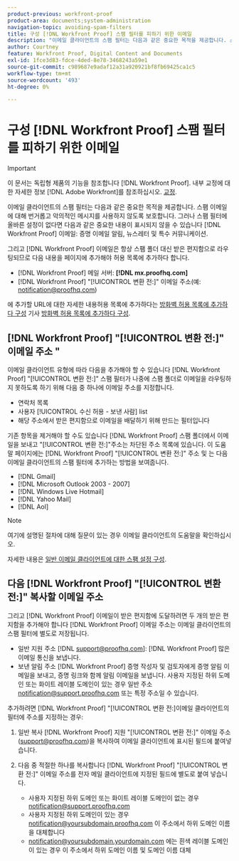 ```yaml
---
product-previous: workfront-proof
product-area: documents;system-administration
navigation-topic: avoiding-spam-filters
title: 구성 [!DNL Workfront Proof] 스팸 필터를 피하기 위한 이메일
description: "이메일 클라이언트의 스팸 필터는 다음과 같은 중요한 목적을 제공합니다. 스팸 이메일에 대해 번거롭고 악의적인 메시지를 사용하지 않도록 보호합니다. 그러나 스팸 필터에 올바른 설정이 없다면 다음과 같은 중요한 내용이 표시되지 않을 수 있습니다 [!DNL Workfront Proof] 이메일: 증명 이메일 알림, 뉴스레터 및 특별 커뮤니케이션."
author: Courtney
feature: Workfront Proof, Digital Content and Documents
exl-id: 1fce3d83-fdce-4ded-8e78-3468243a59e1
source-git-commit: c989687e9adaf12a31a920921bf8fb69425ca1c5
workflow-type: tm+mt
source-wordcount: '493'
ht-degree: 0%

---
```


# 구성 [!DNL Workfront Proof] 스팸 필터를 피하기 위한 이메일

>[!IMPORTANT]
>
>이 문서는 독립형 제품의 기능을 참조합니다 [!DNL Workfront Proof]. 내부 교정에 대한 자세한 정보 [!DNL Adobe Workfront]를 참조하십시오. [교정](../../../review-and-approve-work/proofing/proofing.md).

이메일 클라이언트의 스팸 필터는 다음과 같은 중요한 목적을 제공합니다. 스팸 이메일에 대해 번거롭고 악의적인 메시지를 사용하지 않도록 보호합니다. 그러나 스팸 필터에 올바른 설정이 없다면 다음과 같은 중요한 내용이 표시되지 않을 수 있습니다 [!DNL Workfront Proof] 이메일: 증명 이메일 알림, 뉴스레터 및 특수 커뮤니케이션.

그리고 [!DNL Workfront Proof] 이메일은 항상 스팸 폴더 대신 받은 편지함으로 라우팅되므로 다음 내용을 페이지에 추가해야 허용 목록에 추가하다 합니다.

* [!DNL Workfront Proof] 메일 서버: **[!DNL mx.proofhq.com]**
* [!DNL Workfront Proof] &quot;[!UICONTROL 변환 전:]&quot; 이메일 주소(예: notification@proofhq.com)

에 추가할 URL에 대한 자세한 내용허용 목록에 추가하다는 [방화벽 허용 목록에 추가하다 구성](../../../administration-and-setup/get-started-wf-administration/configure-your-firewall.md) 기사 [방화벽 허용 목록에 추가하다 구성](../../../administration-and-setup/get-started-wf-administration/configure-your-firewall.md).

## [!DNL Workfront Proof] &quot;[!UICONTROL 변환 전:]&quot; 이메일 주소 &quot;

이메일 클라이언트 유형에 따라 다음을 추가해야 할 수 있습니다 [!DNL Workfront Proof] &quot;[!UICONTROL 변환 전:]&quot; 스팸 필터가 나중에 스팸 폴더로 이메일을 라우팅하지 못하도록 하기 위해 다음 중 하나에 이메일 주소를 지정합니다.

* 연락처 목록
* 사용자 [!UICONTROL 수신 허용 - 보낸 사람] list
* 해당 주소에서 받은 편지함으로 이메일을 배달하기 위해 만드는 필터입니다

기존 항목을 제거해야 할 수도 있습니다 [!DNL Workfront Proof] 스팸 폴더에서 이메일을 보내고 &quot;[!UICONTROL 변환 전:]&quot;주소는 차단된 주소 목록에 있습니다. 이 도움말 페이지에는 [!DNL Workfront Proof] &quot;[!UICONTROL 변환 전:]&quot; 주소 및 는 다음 이메일 클라이언트의 스팸 필터에 추가하는 방법을 보여줍니다.

* [!DNL Gmail]
* [!DNL Microsoft Outlook 2003 - 2007]
* [!DNL Windows Live Hotmail]
* [!DNL Yahoo Mail]
* [!DNL Aol]

>[!NOTE]
>
>여기에 설명된 절차에 대해 질문이 있는 경우 이메일 클라이언트의 도움말을 확인하십시오.

자세한 내용은 [일반 이메일 클라이언트에 대한 스팸 설정 구성](../../../workfront-proof/wp-emailsntfctns/avoiding-spam-filters/configure-spam-settings-clients.md).

## 다음 [!DNL Workfront Proof] &quot;[!UICONTROL 변환 전:]&quot; 복사할 이메일 주소

그리고 [!DNL Workfront Proof] 이메일이 받은 편지함에 도달하려면 두 개의 받은 편지함을 추가해야 합니다 [!DNL Workfront Proof] 이메일 주소는 이메일 클라이언트의 스팸 필터에 별도로 저장됩니다.

* 일반 지원 주소 [!DNL support@proofhq.com]: [!DNL Workfront Proof] 많은 이메일 통신을 보냅니다.
* 보낸 알림 주소 [!DNL Workfront Proof] 증명 작성자 및 검토자에게 증명 알림 이메일을 보내고, 증명 링크와 함께 알림 이메일을 보냅니다. 사용자 지정된 하위 도메인 또는 화이트 레이블 도메인이 있는 경우 일반 주소 notification@support.proofhq.com 또는 특정 주소일 수 있습니다.

추가하려면 [!DNL Workfront Proof] &quot;[!UICONTROL 변환 전:]이메일 클라이언트의 필터에 주소를 지정하는 경우:

1. 일반 복사 [!DNL Workfront Proof] 지원 &quot;[!UICONTROL 변환 전:]&quot; 이메일 주소(support@proofhq.com)을 복사하여 이메일 클라이언트에 표시된 필드에 붙여넣습니다.
1. 다음 중 적절한 하나를 복사합니다 [!DNL Workfront Proof] &quot;[!UICONTROL 변환 전:]&quot; 이메일 주소를 전자 메일 클라이언트에 지정된 필드에 별도로 붙여 넣습니다.

   * 사용자 지정된 하위 도메인 또는 화이트 레이블 도메인이 없는 경우 notification@support.proofhq.com
   * 사용자 지정된 하위 도메인이 있는 경우 notification@yoursubdomain.proofhq.com 이 주소에서 하위 도메인 이름을 대체합니다
   * notification@yoursubdomain.yourdomain.com 에는 흰색 레이블 도메인이 있는 경우 이 주소에서 하위 도메인 이름 및 도메인 이름 대체

<!--
<p data-mc-conditions="QuicksilverOrClassic.Draft mode">See the relevant section below for your email client to find out where to paste in these two Workfront Proof "[!UICONTROL from]" addresses.</p>
-->
